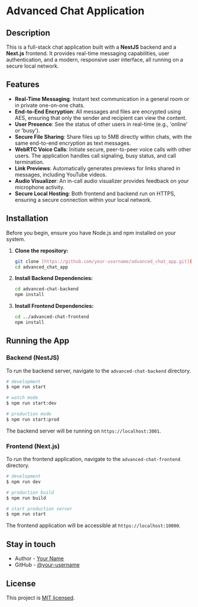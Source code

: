 # Advanced Chat Application

## Description

This is a full-stack chat application built with a **NestJS** backend and a **Next.js** frontend. It provides real-time messaging capabilities, user authentication, and a modern, responsive user interface, all running on a secure local network.

## Features

-   **Real-Time Messaging**: Instant text communication in a general room or in private one-on-one chats.
-   **End-to-End Encryption**: All messages and files are encrypted using AES, ensuring that only the sender and recipient can view the content.
-   **User Presence**: See the status of other users in real-time (e.g., 'online' or 'busy').
-   **Secure File Sharing**: Share files up to 5MB directly within chats, with the same end-to-end encryption as text messages.
-   **WebRTC Voice Calls**: Initiate secure, peer-to-peer voice calls with other users. The application handles call signaling, busy status, and call termination.
-   **Link Previews**: Automatically generates previews for links shared in messages, including YouTube videos.
-   **Audio Visualizer**: An in-call audio visualizer provides feedback on your microphone activity.
-   **Secure Local Hosting**: Both frontend and backend run on HTTPS, ensuring a secure connection within your local network.

## Installation

Before you begin, ensure you have Node.js and npm installed on your system.

1.  **Clone the repository:**
    ```bash
    git clone [https://github.com/your-username/advanced_chat_app.git](https://github.com/your-username/advanced_chat_app.git)
    cd advanced_chat_app
    ```

2.  **Install Backend Dependencies:**
    ```bash
    cd advanced-chat-backend
    npm install
    ```

3.  **Install Frontend Dependencies:**
    ```bash
    cd ../advanced-chat-frontend
    npm install
    ```

## Running the App

### Backend (NestJS)

To run the backend server, navigate to the `advanced-chat-backend` directory.

```bash
# development
$ npm run start

# watch mode
$ npm run start:dev

# production mode
$ npm run start:prod
```

The backend server will be running on `https://localhost:3001`.

### Frontend (Next.js)

To run the frontend application, navigate to the `advanced-chat-frontend` directory.

```bash
# development
$ npm run dev

# production build
$ npm run build

# start production server
$ npm run start
```

The frontend application will be accessible at `https://localhost:10000`.

## Stay in touch

-   Author - [Your Name](https://your-website.com)
-   GitHub - [@your-username](https://github.com/your-username)

## License

This project is [MIT licensed](LICENSE).
